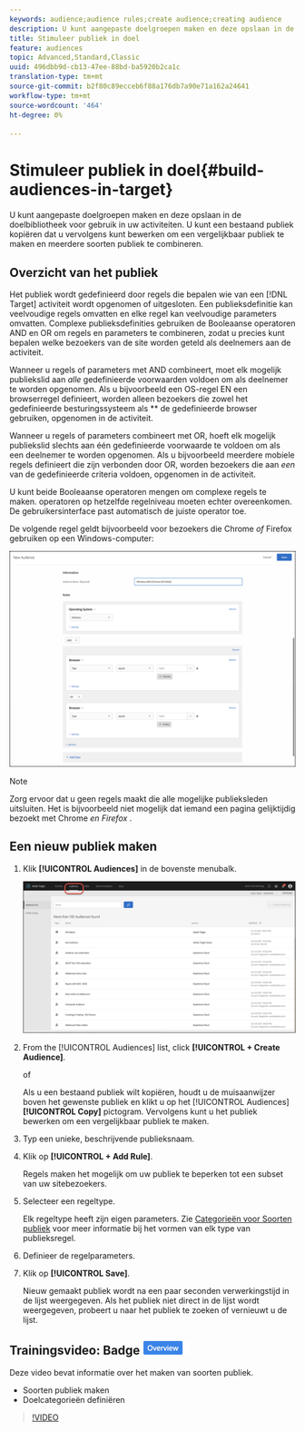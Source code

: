 ```yaml
---
keywords: audience;audience rules;create audience;creating audience
description: U kunt aangepaste doelgroepen maken en deze opslaan in de doelbibliotheek voor gebruik in uw activiteiten. U kunt een bestaand publiek kopiëren dat u vervolgens kunt bewerken om een vergelijkbaar publiek te maken en meerdere soorten publiek te combineren.
title: Stimuleer publiek in doel
feature: audiences
topic: Advanced,Standard,Classic
uuid: 496dbb9d-cb13-47ee-88bd-ba5920b2ca1c
translation-type: tm+mt
source-git-commit: b2f80c89ecceb6f88a176db7a90e71a162a24641
workflow-type: tm+mt
source-wordcount: '464'
ht-degree: 0%

---
```



# Stimuleer publiek in doel{#build-audiences-in-target}

U kunt aangepaste doelgroepen maken en deze opslaan in de doelbibliotheek voor gebruik in uw activiteiten. U kunt een bestaand publiek kopiëren dat u vervolgens kunt bewerken om een vergelijkbaar publiek te maken en meerdere soorten publiek te combineren.

## Overzicht van het publiek

Het publiek wordt gedefinieerd door regels die bepalen wie van een [!DNL Target] activiteit wordt opgenomen of uitgesloten. Een publieksdefinitie kan veelvoudige regels omvatten en elke regel kan veelvoudige parameters omvatten. Complexe publieksdefinities gebruiken de Booleaanse operatoren AND en OR om regels en parameters te combineren, zodat u precies kunt bepalen welke bezoekers van de site worden geteld als deelnemers aan de activiteit.

Wanneer u regels of parameters met AND combineert, moet elk mogelijk publiekslid aan *alle* gedefinieerde voorwaarden voldoen om als deelnemer te worden opgenomen. Als u bijvoorbeeld een OS-regel EN een browserregel definieert, worden alleen bezoekers die zowel het gedefinieerde besturingssysteem als ** de gedefinieerde browser gebruiken, opgenomen in de activiteit.

Wanneer u regels of parameters combineert met OR, hoeft elk mogelijk publiekslid slechts aan één gedefinieerde voorwaarde te voldoen om als een deelnemer te worden opgenomen. Als u bijvoorbeeld meerdere mobiele regels definieert die zijn verbonden door OR, worden bezoekers die aan *een* van de gedefinieerde criteria voldoen, opgenomen in de activiteit.

U kunt beide Booleaanse operatoren mengen om complexe regels te maken. operatoren op hetzelfde regelniveau moeten echter overeenkomen. De gebruikersinterface past automatisch de juiste operator toe.

De volgende regel geldt bijvoorbeeld voor bezoekers die Chrome *of* Firefox gebruiken op een Windows-computer:

![publiek maken](assets/audience_create.png)

>[!NOTE]
>
>Zorg ervoor dat u geen regels maakt die alle mogelijke publieksleden uitsluiten. Het is bijvoorbeeld niet mogelijk dat iemand een pagina gelijktijdig bezoekt met Chrome *en Firefox* .

## Een nieuw publiek maken

1. Klik **[!UICONTROL Audiences]** in de bovenste menubalk.

   ![](assets/audiences_list.png)

1. From the [!UICONTROL Audiences] list, click **[!UICONTROL + Create Audience]**.

   of

   Als u een bestaand publiek wilt kopiëren, houdt u de muisaanwijzer boven het gewenste publiek en klikt u op het [!UICONTROL Audiences] **[!UICONTROL Copy]** pictogram. Vervolgens kunt u het publiek bewerken om een vergelijkbaar publiek te maken.

1. Typ een unieke, beschrijvende publieksnaam.
1. Klik op **[!UICONTROL + Add Rule]**.

   Regels maken het mogelijk om uw publiek te beperken tot een subset van uw sitebezoekers.
1. Selecteer een regeltype.

   Elk regeltype heeft zijn eigen parameters. Zie [Categorieën voor Soorten publiek](../../c-target/c-audiences/c-target-rules/target-rules.md#concept_E3A77E42F1644503A829B5107B20880D) voor meer informatie bij het vormen van elk type van publieksregel.
1. Definieer de regelparameters.
1. Klik op **[!UICONTROL Save]**.

   Nieuw gemaakt publiek wordt na een paar seconden verwerkingstijd in de lijst weergegeven. Als het publiek niet direct in de lijst wordt weergegeven, probeert u naar het publiek te zoeken of vernieuwt u de lijst.

## Trainingsvideo: Badge ![Overzicht publiek maken](/help/assets/overview.png)

Deze video bevat informatie over het maken van soorten publiek.

* Soorten publiek maken
* Doelcategorieën definiëren

>[!VIDEO](https://video.tv.adobe.com/v/17392)